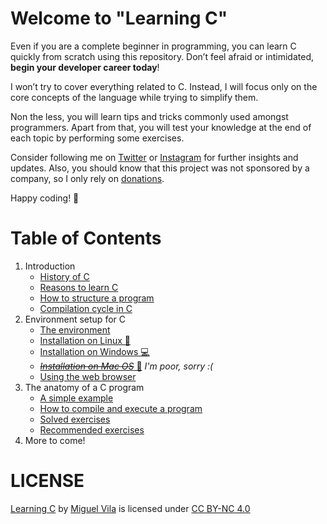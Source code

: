 # Welcome to "Learning C"

Even if you are a complete beginner in programming, you can learn C quickly from scratch using this repository. Don’t feel afraid or intimidated, **begin your developer career today**!

I won’t try to cover everything related to C. Instead, I will focus only on the core concepts of the language while trying to simplify them.

Non the less, you will learn tips and tricks commonly used amongst programmers. Apart from that, you will test your knowledge at the end of each topic by performing some exercises.

Consider following me on [Twitter](https://twitter.com/miguel_oviladev) or [Instagram](https://www.instagram.com/miguel_oviladev/) for further insights and updates. Also, you should know that this project was not sponsored by a company, so I only rely on [donations](https://www.paypal.com/paypalme/maomv).

Happy coding! 🚀

# Table of Contents

1. Introduction
   - [History of C](1-introduction/1-history-of-c.md)
   - [Reasons to learn C](1-introduction/2-reasons-to-learn-c.md)
   - [How to structure a program](1-introduction/3-how-to-structure-a-program.md)
   - [Compilation cycle in C](1-introduction/4-compilation-cycle-in-c.md)
2. Environment setup for C
   - [The environment](2-environment-setup-for-c/1-the-environment.md)
   - [Installation on Linux 🐧](2-environment-setup-for-c/2-installation-on-linux.md)
   - [Installation on Windows 💻](2-environment-setup-for-c/3-installation-on-windows.md)
   - [_~~Installation on Mac OS~~_ 🍎](2-environment-setup-for-c/4-installation-on-mac-os.md) _I'm poor, sorry :(_
   - [Using the web browser](2-environment-setup-for-c/5-using-the-web-browser.md)
3. The anatomy of a C program
   - [A simple example](3-the-anatomy-of-a-c-program/1-a-simple-example.md)
   - [How to compile and execute a program](3-the-anatomy-of-a-c-program/2-how-to-compile-and-execute-a-program.md)
   - [Solved exercises](3-the-anatomy-of-a-c-program/3-solved-exercises.md)
   - [Recommended exercises](3-the-anatomy-of-a-c-program/4-recommended-exercises.md)
4. More to come!

# LICENSE

[Learning C](https://github.com/migueloviladev/learning-c-en) by [Miguel Vila](https://github.com/migueloviladev) is licensed under [CC BY-NC 4.0](LICENSE.txt)
